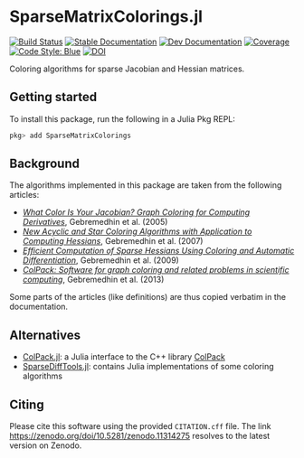# SparseMatrixColorings.jl

[![Build Status](https://github.com/gdalle/SparseMatrixColorings.jl/actions/workflows/Test.yml/badge.svg?branch=main)](https://github.com/gdalle/SparseMatrixColorings.jl/actions/workflows/Test.yml?query=branch%3Amain)
[![Stable Documentation](https://img.shields.io/badge/docs-stable-blue.svg)](https://gdalle.github.io/SparseMatrixColorings.jl/stable/)
[![Dev Documentation](https://img.shields.io/badge/docs-dev-blue.svg)](https://gdalle.github.io/SparseMatrixColorings.jl/dev/)
[![Coverage](https://codecov.io/gh/gdalle/SparseMatrixColorings.jl/branch/main/graph/badge.svg)](https://app.codecov.io/gh/gdalle/SparseMatrixColorings.jl)
[![Code Style: Blue](https://img.shields.io/badge/code%20style-blue-4495d1.svg)](https://github.com/JuliaDiff/BlueStyle)
[![DOI](https://zenodo.org/badge/801999408.svg)](https://zenodo.org/doi/10.5281/zenodo.11314275)

Coloring algorithms for sparse Jacobian and Hessian matrices.

## Getting started

To install this package, run the following in a Julia Pkg REPL:

```julia
pkg> add SparseMatrixColorings
```

## Background

The algorithms implemented in this package are taken from the following articles:

- [_What Color Is Your Jacobian? Graph Coloring for Computing Derivatives_](https://epubs.siam.org/doi/10.1137/S0036144504444711), Gebremedhin et al. (2005)
- [_New Acyclic and Star Coloring Algorithms with Application to Computing Hessians_](https://epubs.siam.org/doi/abs/10.1137/050639879), Gebremedhin et al. (2007)
- [_Efficient Computation of Sparse Hessians Using Coloring and Automatic Differentiation_](https://pubsonline.informs.org/doi/abs/10.1287/ijoc.1080.0286), Gebremedhin et al. (2009)
- [_ColPack: Software for graph coloring and related problems in scientific computing_](https://dl.acm.org/doi/10.1145/2513109.2513110), Gebremedhin et al. (2013)

Some parts of the articles (like definitions) are thus copied verbatim in the documentation.

## Alternatives

- [ColPack.jl](https://github.com/michel2323/ColPack.jl): a Julia interface to the C++ library [ColPack](https://github.com/CSCsw/ColPack)
- [SparseDiffTools.jl](https://github.com/JuliaDiff/SparseDiffTools.jl): contains Julia implementations of some coloring algorithms

## Citing

Please cite this software using the provided `CITATION.cff` file.
The link <https://zenodo.org/doi/10.5281/zenodo.11314275> resolves to the latest version on Zenodo.
